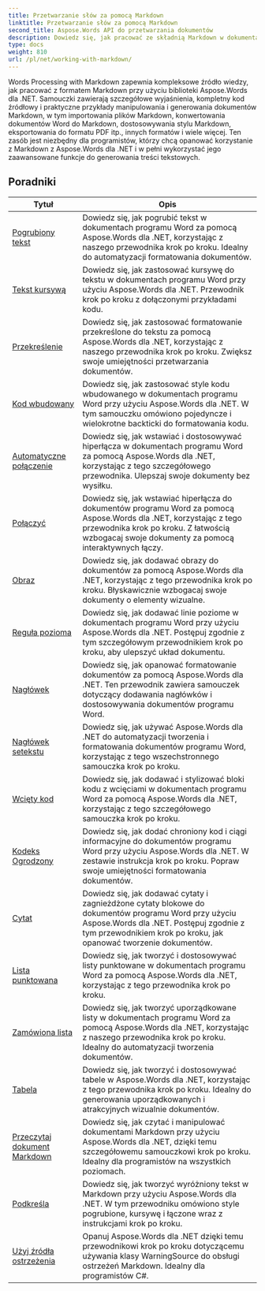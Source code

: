 ```yaml
---
title: Przetwarzanie słów za pomocą Markdown
linktitle: Przetwarzanie słów za pomocą Markdown
second_title: Aspose.Words API do przetwarzania dokumentów
description: Dowiedz się, jak pracować ze składnią Markdown w dokumentach programu Word przy użyciu Aspose.Words dla .NET, dzięki tym samouczkom krok po kroku i praktycznym przykładom.
type: docs
weight: 810
url: /pl/net/working-with-markdown/
---
```


Words Processing with Markdown zapewnia kompleksowe źródło wiedzy, jak pracować z formatem Markdown przy użyciu biblioteki Aspose.Words dla .NET. Samouczki zawierają szczegółowe wyjaśnienia, kompletny kod źródłowy i praktyczne przykłady manipulowania i generowania dokumentów Markdown, w tym importowania plików Markdown, konwertowania dokumentów Word do Markdown, dostosowywania stylu Markdown, eksportowania do formatu PDF itp., innych formatów i wiele więcej. Ten zasób jest niezbędny dla programistów, którzy chcą opanować korzystanie z Markdown z Aspose.Words dla .NET i w pełni wykorzystać jego zaawansowane funkcje do generowania treści tekstowych.

 ## Poradniki
| Tytuł | Opis |
| --- | --- |
| [Pogrubiony tekst](./bold-text/) | Dowiedz się, jak pogrubić tekst w dokumentach programu Word za pomocą Aspose.Words dla .NET, korzystając z naszego przewodnika krok po kroku. Idealny do automatyzacji formatowania dokumentów. |
| [Tekst kursywą](./italic-text/) | Dowiedz się, jak zastosować kursywę do tekstu w dokumentach programu Word przy użyciu Aspose.Words dla .NET. Przewodnik krok po kroku z dołączonymi przykładami kodu. |
| [Przekreślenie](./strikethrough/) | Dowiedz się, jak zastosować formatowanie przekreślone do tekstu za pomocą Aspose.Words dla .NET, korzystając z naszego przewodnika krok po kroku. Zwiększ swoje umiejętności przetwarzania dokumentów. |
| [Kod wbudowany](./inline-code/) | Dowiedz się, jak zastosować style kodu wbudowanego w dokumentach programu Word przy użyciu Aspose.Words dla .NET. W tym samouczku omówiono pojedyncze i wielokrotne backticki do formatowania kodu. |
| [Automatyczne połączenie](./autolink/) | Dowiedz się, jak wstawiać i dostosowywać hiperłącza w dokumentach programu Word za pomocą Aspose.Words dla .NET, korzystając z tego szczegółowego przewodnika. Ulepszaj swoje dokumenty bez wysiłku. |
| [Połączyć](./link/) | Dowiedz się, jak wstawiać hiperłącza do dokumentów programu Word za pomocą Aspose.Words dla .NET, korzystając z tego przewodnika krok po kroku. Z łatwością wzbogacaj swoje dokumenty za pomocą interaktywnych łączy. |
| [Obraz](./image/) | Dowiedz się, jak dodawać obrazy do dokumentów za pomocą Aspose.Words dla .NET, korzystając z tego przewodnika krok po kroku. Błyskawicznie wzbogacaj swoje dokumenty o elementy wizualne. |
| [Reguła pozioma](./horizontal-rule/) | Dowiedz się, jak dodawać linie poziome w dokumentach programu Word przy użyciu Aspose.Words dla .NET. Postępuj zgodnie z tym szczegółowym przewodnikiem krok po kroku, aby ulepszyć układ dokumentu. |
| [Nagłówek](./heading/) | Dowiedz się, jak opanować formatowanie dokumentów za pomocą Aspose.Words dla .NET. Ten przewodnik zawiera samouczek dotyczący dodawania nagłówków i dostosowywania dokumentów programu Word. |
| [Nagłówek setekstu](./setext-heading/) | Dowiedz się, jak używać Aspose.Words dla .NET do automatyzacji tworzenia i formatowania dokumentów programu Word, korzystając z tego wszechstronnego samouczka krok po kroku. |
| [Wcięty kod](./indented-code/) | Dowiedz się, jak dodawać i stylizować bloki kodu z wcięciami w dokumentach programu Word za pomocą Aspose.Words dla .NET, korzystając z tego szczegółowego samouczka krok po kroku. |
| [Kodeks Ogrodzony](./fenced-code/) | Dowiedz się, jak dodać chroniony kod i ciągi informacyjne do dokumentów programu Word przy użyciu Aspose.Words dla .NET. W zestawie instrukcja krok po kroku. Popraw swoje umiejętności formatowania dokumentów. |
| [Cytat](./quote/) | Dowiedz się, jak dodawać cytaty i zagnieżdżone cytaty blokowe do dokumentów programu Word przy użyciu Aspose.Words dla .NET. Postępuj zgodnie z tym przewodnikiem krok po kroku, jak opanować tworzenie dokumentów. |
| [Lista punktowana](./bulleted-list/) | Dowiedz się, jak tworzyć i dostosowywać listy punktowane w dokumentach programu Word za pomocą Aspose.Words dla .NET, korzystając z tego przewodnika krok po kroku. |
| [Zamówiona lista](./ordered-list/) | Dowiedz się, jak tworzyć uporządkowane listy w dokumentach programu Word za pomocą Aspose.Words dla .NET, korzystając z naszego przewodnika krok po kroku. Idealny do automatyzacji tworzenia dokumentów. |
| [Tabela](./table/) | Dowiedz się, jak tworzyć i dostosowywać tabele w Aspose.Words dla .NET, korzystając z tego przewodnika krok po kroku. Idealny do generowania uporządkowanych i atrakcyjnych wizualnie dokumentów. |
| [Przeczytaj dokument Markdown](./read-markdown-document/) | Dowiedz się, jak czytać i manipulować dokumentami Markdown przy użyciu Aspose.Words dla .NET, dzięki temu szczegółowemu samouczkowi krok po kroku. Idealny dla programistów na wszystkich poziomach. |
| [Podkreśla](./emphases/) | Dowiedz się, jak tworzyć wyróżniony tekst w Markdown przy użyciu Aspose.Words dla .NET. W tym przewodniku omówiono style pogrubione, kursywę i łączone wraz z instrukcjami krok po kroku. |
| [Użyj źródła ostrzeżenia](./use-warning-source/) | Opanuj Aspose.Words dla .NET dzięki temu przewodnikowi krok po kroku dotyczącemu używania klasy WarningSource do obsługi ostrzeżeń Markdown. Idealny dla programistów C#. |
